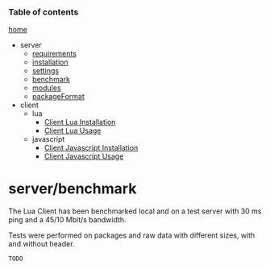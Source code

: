 ### Table of contents
[home](/README.md)
- server
  - [requirements](/docu/server/requirements.md)
  - [installation](/docu/server/installation.md)
  - [settings](/docu/server/settings.md)
  - [benchmark](/docu/server/benchmark.md)
  - [modules](/docu/server/modules.md)
  - [packageFormat](/docu/server/packageFormat.md)
- client
  - lua
    - [Client Lua Installation](/docu/client/lua/installation.md)
    - [Client Lua Usage](/docu/client/lua/usage.md)
  - javascript
    - [Client Javascript Installation](/docu/client/js/installation.md)
    - [Client Javascript Usage](/docu/client/js/usage.md)


# server/benchmark

The Lua Client has been benchmarked local and on a test server with 30 ms ping and a 45/10 Mbit/s bandwidth.

Tests were performed on packages and raw data with different sizes, with and without header.

`TODO`